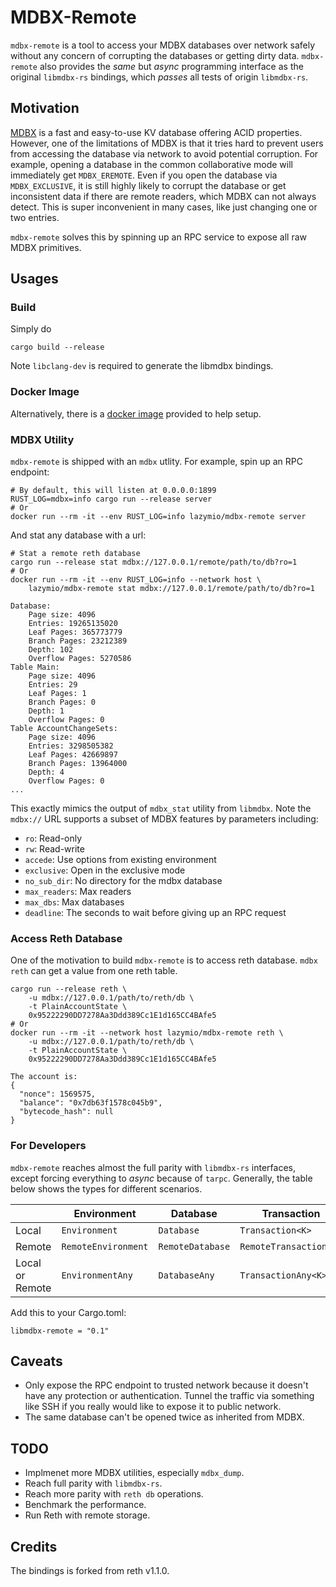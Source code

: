 # MDBX-Remote

`mdbx-remote` is a tool to access your MDBX databases over network safely without any concern of corrupting the databases or getting dirty data. `mdbx-remote` also provides the _same_ but _async_ programming interface as the original `libmdbx-rs` bindings, which _passes_ all tests of origin `libmdbx-rs`.

## Motivation

[MDBX](https://libmdbx.dqdkfa.ru/) is a fast and easy-to-use KV database offering ACID properties. However, one of the limitations of MDBX is that it tries hard to prevent users from accessing the database via network to avoid potential corruption. For example, opening a database in the common collaborative mode will immediately get `MDBX_EREMOTE`. Even if you open the database via `MDBX_EXCLUSIVE`, it is still highly likely to corrupt the database or get inconsistent data if there are remote readers, which MDBX can not always detect. This is super inconvenient in many cases, like just changing one or two entries.

`mdbx-remote` solves this by spinning up an RPC service to expose all raw MDBX primitives.

## Usages

### Build

Simply do

```
cargo build --release
```

Note `libclang-dev` is required to generate the libmdbx bindings.

### Docker Image

Alternatively, there is a [docker image](https://hub.docker.com/r/lazymio/mdbx-remote) provided to help setup.

### MDBX Utility

`mdbx-remote` is shipped with an `mdbx` utlity. For example, spin up an RPC endpoint:

```
# By default, this will listen at 0.0.0.0:1899
RUST_LOG=mdbx=info cargo run --release server
# Or 
docker run --rm -it --env RUST_LOG=info lazymio/mdbx-remote server
```

And stat any database with a url:

```
# Stat a remote reth database
cargo run --release stat mdbx://127.0.0.1/remote/path/to/db?ro=1
# Or
docker run --rm -it --env RUST_LOG=info --network host \
    lazymio/mdbx-remote stat mdbx://127.0.0.1/remote/path/to/db?ro=1

Database:
	Page size: 4096
	Entries: 19265135020
	Leaf Pages: 365773779
	Branch Pages: 23212389
	Depth: 102
	Overflow Pages: 5270586
Table Main:
	Page size: 4096
	Entries: 29
	Leaf Pages: 1
	Branch Pages: 0
	Depth: 1
	Overflow Pages: 0
Table AccountChangeSets:
	Page size: 4096
	Entries: 3298505382
	Leaf Pages: 42669897
	Branch Pages: 13964000
	Depth: 4
	Overflow Pages: 0
...
```

This exactly mimics the output of `mdbx_stat` utility from `libmdbx`. Note the `mdbx://` URL supports a subset of MDBX features by parameters including:

- `ro`: Read-only
- `rw`: Read-write
- `accede`: Use options from existing environment
- `exclusive`: Open in the exclusive mode
- `no_sub_dir`: No directory for the mdbx database
- `max_readers`: Max readers
- `max_dbs`: Max databases
- `deadline`: The seconds to wait before giving up an RPC request

### Access Reth Database

One of the motivation to build `mdbx-remote` is to access reth database. `mdbx reth` can get a value from one reth table.

```
cargo run --release reth \
    -u mdbx://127.0.0.1/path/to/reth/db \
    -t PlainAccountState \
    0x95222290DD7278Aa3Ddd389Cc1E1d165CC4BAfe5
# Or
docker run --rm -it --network host lazymio/mdbx-remote reth \
    -u mdbx://127.0.0.1/path/to/reth/db \
    -t PlainAccountState \
    0x95222290DD7278Aa3Ddd389Cc1E1d165CC4BAfe5

The account is:
{
  "nonce": 1569575,
  "balance": "0x7db63f1578c045b9",
  "bytecode_hash": null
}
```

### For Developers

`mdbx-remote` reaches almost the full parity with `libmdbx-rs` interfaces, except forcing everything to _async_ because of `tarpc`. Generally, the table below shows the types for different scenarios.

||Environment|Database|Transaction|Cursor|
|-|-|-|-|-|
|Local|`Environment`|`Database`|`Transaction<K>`|`Cursor<K>`|
|Remote|`RemoteEnvironment`|`RemoteDatabase`|`RemoteTransaction<K>`|`RemoteCursor<K>`|
|Local or Remote|`EnvironmentAny`|`DatabaseAny`|`TransactionAny<K>`|`CursorAny<K>`|

Add this to your Cargo.toml:

```
libmdbx-remote = "0.1"
```

## Caveats

- Only expose the RPC endpoint to trusted network because it doesn't have any protection or authentication. Tunnel the traffic via something like SSH if you really would like to expose it to public network.
- The same database can't be opened twice as inherited from MDBX.

## TODO

- Implmenet more MDBX utilities, especially `mdbx_dump`.
- Reach full parity with `libmdbx-rs`.
- Reach more parity with `reth db` operations.
- Benchmark the performance.
- Run Reth with remote storage.

## Credits

The bindings is forked from reth v1.1.0.
